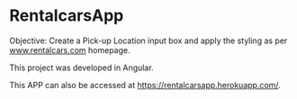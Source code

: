 # RentalcarsApp
 
Objective: Create a Pick-up Location input box and apply the styling as per www.rentalcars.com homepage.

This project was developed in Angular. 

This APP can also be accessed at https://rentalcarsapp.herokuapp.com/.  
